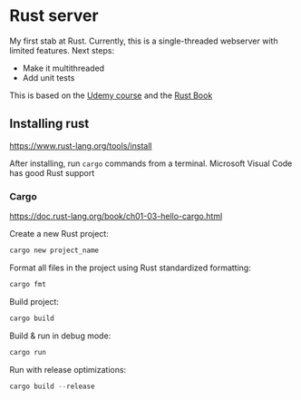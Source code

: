 # Rust server

My first stab at Rust. Currently, this is a single-threaded webserver with limited features. Next steps:
- Make it multithreaded
- Add unit tests

This is based on the 
[Udemy course](https://www.udemy.com/course/rust-fundamentals/ "Learn Rust by Building Real Applications")
and the [Rust Book](https://doc.rust-lang.org/book/title-page.html "The Rust Programming Language")

## Installing rust

https://www.rust-lang.org/tools/install

After installing, run `cargo` commands from a terminal.
Microsoft Visual Code has good Rust support

### Cargo

https://doc.rust-lang.org/book/ch01-03-hello-cargo.html

Create a new Rust project:
```rust
cargo new project_name
```

Format all files in the project using Rust standardized formatting:
```rust
cargo fmt
```

Build project:
```rust
cargo build
```

Build & run in debug mode:
```rust
cargo run
```

Run with release optimizations:
```rust
cargo build --release
```